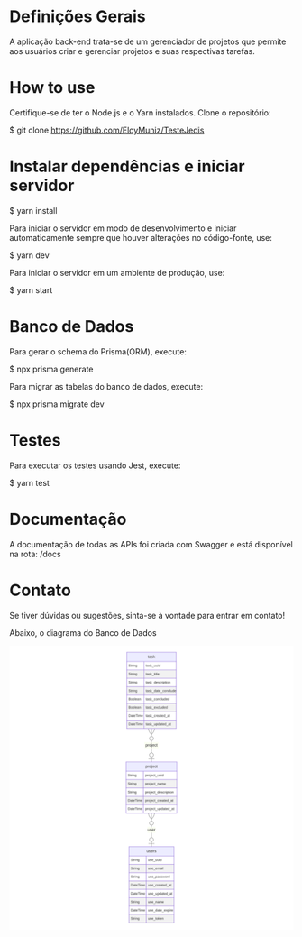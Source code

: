 # Definições Gerais

 A aplicação back-end trata-se de um gerenciador de projetos que permite aos usuários criar e gerenciar projetos e suas respectivas tarefas.

# How to use

Certifique-se de ter o Node.js e o Yarn instalados. Clone o repositório:

$ git clone https://github.com/EloyMuniz/TesteJedis

# Instalar dependências e iniciar servidor

$ yarn install

Para iniciar o servidor em modo de desenvolvimento e iniciar automaticamente sempre que houver alterações no código-fonte, use:

$ yarn dev

Para iniciar o servidor em um ambiente de produção, use:

$ yarn start

# Banco de Dados

Para gerar o schema do Prisma(ORM), execute:

$ npx prisma generate

Para migrar as tabelas do banco de dados, execute:

$ npx prisma migrate dev

# Testes

Para executar os testes usando Jest, execute:

$ yarn test

# Documentação

A documentação de todas as APIs foi criada com Swagger e está disponível na rota: /docs

# Contato

Se tiver dúvidas ou sugestões, sinta-se à vontade para entrar em contato!

Abaixo, o diagrama do Banco de Dados

![Diagrama do Schema do Banco](prisma.svg)

